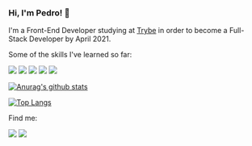 ### Hi, I'm Pedro! 👋

I'm a Front-End Developer studying at [Trybe](https://www.betrybe.com/) in order to become a Full-Stack Developer by April 2021.

Some of the skills I've learned so far:

<img src="https://img.shields.io/badge/javascript%20-%23323330.svg?&style=for-the-badge&logo=javascript&logoColor=%23F7DF1E" /> <img src="https://img.shields.io/badge/react%20-%2320232a.svg?&style=for-the-badge&logo=react&logoColor=%2361DAFB" /> <img src="https://img.shields.io/badge/redux%20-%23593d88.svg?&style=for-the-badge&logo=redux&logoColor=white" /> <img src="https://img.shields.io/badge/html5%20-%23E34F26.svg?&style=for-the-badge&logo=html5&logoColor=white" /> <img src="https://img.shields.io/badge/css3%20-%231572B6.svg?&style=for-the-badge&logo=css3&logoColor=white" />

[![Anurag's github stats](https://github-readme-stats.vercel.app/api?username=pedrohcalado)](https://github.com/anuraghazra/github-readme-stats)

[![Top Langs](https://github-readme-stats.vercel.app/api/top-langs/?username=pedrohcalado)](https://github.com/anuraghazra/github-readme-stats)

Find me:

<a href="mailto:pedrocalado22@gmail.com"><img src="https://img.shields.io/badge/gmail-D14836?&style=for-the-badge&logo=gmail&logoColor=white" /></a>
<a href=""><img src="https://img.shields.io/badge/linkedin-%230077B5.svg?&style=for-the-badge&logo=linkedin&logoColor=white" /></a>

